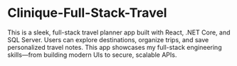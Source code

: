 # Clinique-Full-Stack-Travel
This is a sleek, full-stack travel planner app built with React, .NET Core, and SQL Server. Users can explore destinations, organize trips, and save personalized travel notes. This app showcases my full-stack engineering skills—from building modern UIs to secure, scalable APIs.
